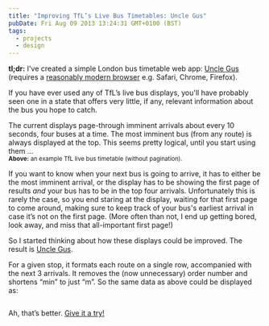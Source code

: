 ```yaml
---
title: "Improving TfL’s Live Bus Timetables: Uncle Gus"
pubDate: Fri Aug 09 2013 13:24:31 GMT+0100 (BST)
tags:
  - projects
  - design
---
```


<p><strong>tl;dr:</strong> I've created a simple London bus timetable web app: <a href="http://unclegus.net?link=tldr">Uncle Gus</a> (requires a <a href="http://zeptojs.com/#platforms">reasonably modern browser</a> e.g. Safari, Chrome, Firefox).</p>

<p>If you have ever used any of TfL&#x2019;s live bus displays, you'll have probably seen one in a state that offers very little, if any, relevant information about the bus you hope to catch.</p>

<p>The current displays page-through imminent arrivals about every 10 seconds, four buses at a time. The most imminent bus (from any route) is always displayed at the top. This seems pretty logical, until you start using them &#x2026;</p>

<img src="https://domchristie.s3.amazonaws.com/uncle-gus-before.png" alt="" title="">

<p style="margin-top: -1em;"><small><strong>Above:</strong> an example TfL live bus timetable (without pagination).</small></p>

<p>If you want to know when your next bus is going to arrive, it has to either be the most imminent arrival, or the display has to be showing the first page of results <em>and</em> your bus has to be in the top four arrivals. Unfortunately this is rarely the case, so you end staring at the display, waiting for that first page to come around, making sure to keep track of your bus's earliest arrival in case it&#x2019;s not on the first page. (More often than not, I end up getting bored, look away, and miss that all-important first page!)</p>

<p>So I started thinking about how these displays could be improved. The result is <a href="http://unclegus.net">Uncle Gus</a>.</p>

<p>For a given stop, it formats each route on a single row, accompanied with the next 3 arrivals. It removes the (now unnecessary) order number and shortens &#x201C;min&#x201D; to just &#x201C;m&#x201D;. So the same data as above could be displayed as:</p>

<img src="https://domchristie.s3.amazonaws.com/uncle-gus-after.png" alt="" title="">

<p>Ah, that&#x2019;s better. <a href="http://unclegus.net?link=try">Give it a try!</a></p>
